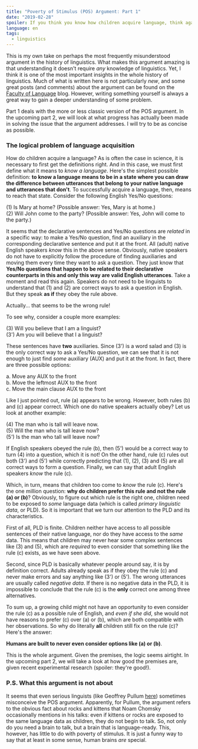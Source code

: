 ```yaml
---
title: "Poverty of Stimulus (POS) Argument: Part 1"
date: "2019-02-28"
spoiler: If you think you know how children acquire language, think again.
language: en
tags:
  - linguistics
---
```


This is my own take on perhaps the most frequently misunderstood argument in the history of linguistics. What makes this argument amazing is that understanding it doesn't require _any_ knowledge of linguistics. Yet, I think it is one of the most important insights in the whole history of linguistics. Much of what is written here is not particularly _new_, and some great posts (and comments) about the argument can be found on the [Faculty of Language](http://facultyoflanguage.blogspot.com/) blog. However, writing something yourself is always a great way to gain a deeper understanding of some problem.

Part 1 deals with the more or less classic version of the POS argument. In the upcoming part 2, we will look at what progress has actually been made in solving the issue that the argument addresses. I will try to be as concise as possible.

### The logical problem of language acquisition

How do children acquire a language? As is often the case in science, it is necessary to first get the definitions right. And in this case, we must first define what it means to _know a language_. Here's the simplest possible definition: **to know a language means to be in a state where you can draw the difference between utterances that belong to your native language and utterances that don't**. To successfully acquire a language, then, means to reach that state. Consider the following English Yes/No questions:

(1) Is Mary at home? (Possible answer: Yes, Mary is at home.)  
(2) Will John come to the party? (Possible answer: Yes, John will come to the party.)

It seems that the declarative sentences and Yes/No questions are _related_ in a specific way: to make a Yes/No question, find an auxiliary in the corresponding declarative sentence and put it at the front. All (adult) native English speakers _know_ this in the above sense. Obviously, native speakers do not have to explicitly follow the procedure of finding auxiliaries and moving them every time they want to ask a question. They just know that **Yes/No questions that happen to be related to their declarative counterparts in this and only this way are valid English utterances**. Take a moment and read this again. Speakers do not need to be linguists to understand that (1) and (2) are correct ways to ask a question in English. But they speak **as if** they obey the rule above.

Actually... that seems to be the wrong rule!

To see why, consider a couple more examples:

(3) Will you believe that I am a linguist?  
(3') Am you will believe that I a linguist?

These sentences have **two** auxiliaries. Since (3') is a word salad and (3) is the only correct way to ask a Yes/No question, we can see that it is not enough to just find _some_ auxiliary (AUX) and put it at the front. In fact, there are three possible options:

a. Move any AUX to the front  
b. Move the leftmost AUX to the front  
c. Move the main clause AUX to the front

Like I just pointed out, rule (a) appears to be wrong. However, both rules (b) and (c) appear correct. Which one do native speakers actually obey? Let us look at another example:

(4) The man who is tall will leave now.  
(5) Will the man who is tall leave now?  
(5') Is the man who tall will leave now?

If English speakers obeyed the rule (b), then (5') would be a correct way to turn (4) into a question, which it is not! On the other hand, rule (c) rules out both (3') and (5') while correctly predicting that (1), (2), (3) and (5) are all correct ways to form a question. Finally, we can say that adult English speakers _know_ the rule (c).

Which, in turn, means that children too come to _know_ the rule (c). Here's the one million question: **why do children prefer this rule and not the rule (a) or (b)**? Obviously, to figure out which rule is the right one, children need to be exposed to _some_ language data (which is called _primary linguistic data_, or PLD). So it is important that we turn our attention to the PLD and its characteristics.

First of all, PLD is finite. Children neither have access to all possible sentences of their native language, nor do they have access to the _same_ data. This means that children may never hear some complex sentences like (3) and (5), which are _required_ to even consider that something like the rule (c) exists, as we have seen above.

Second, since PLD is basically whatever people around say, it is by definition correct. Adults already speak as if they obey the rule (c) and never make errors and say anything like (3') or (5'). The wrong utterances are usually called _negative data_. If there is no negative data in the PLD, it is impossible to conclude that the rule (c) is the **only** correct one among three alternatives.

To sum up, a growing child might not have an opportunity to even consider the rule (c) as a possible rule of English, and _even if she did_, she would not have reasons to prefer (c) over (a) or (b), which are both compatible with her observations. So why do literally **all** children still fix on the rule (c)? Here's the answer:

**Humans are built to never even consider options like (a) or (b)**.

This is the whole argument. Given the premises, the logic seems airtight. In the upcoming part 2, we will take a look at how good the premises are, given recent experimental research (spoiler: they're good!).

### P.S. What this argument is not about

It seems that even serious linguists (like Geoffrey Pullum [here](https://linguistlist.org/issues/22/22-4631.html)) sometimes misconceive the POS argument. Apparently, for Pullum, the argument refers to the obvious fact about rocks and kittens that Noam Chomsky occasionally mentions in his talks: even if kittens or rocks are exposed to the same language data as children, they do not begin to talk. So, not only do you need a brain to talk, but a brain that is language-ready. This, however, has little to do with poverty of stimulus. It is just a funny way to say that at least in some sense, human brains _are_ special.
